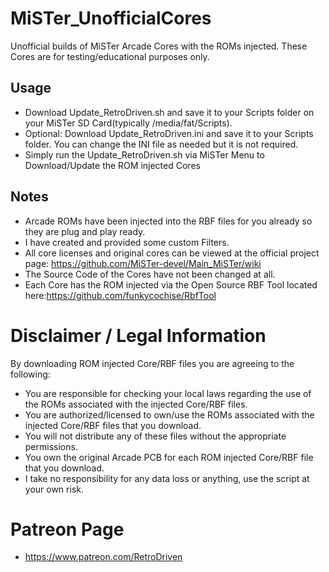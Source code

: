 # MiSTer_UnofficialCores
Unofficial builds of MiSTer Arcade Cores with the ROMs injected. These Cores are for testing/educational purposes only.

## Usage ##
* Download Update_RetroDriven.sh and save it to your Scripts folder on your MiSTer SD Card(typically /media/fat/Scripts).
* Optional: Download Update_RetroDriven.ini and save it to your Scripts folder. You can change the INI file as needed but it is not required.
* Simply run the Update_RetroDriven.sh via MiSTer Menu to Download/Update the ROM injected Cores

## Notes ##
* Arcade ROMs have been injected into the RBF files for you already so they are plug and play ready.
* I have created and provided some custom Filters.
* All core licenses and original cores can be viewed at the official project page: https://github.com/MiSTer-devel/Main_MiSTer/wiki
* The Source Code of the Cores have not been changed at all.
* Each Core has the ROM injected via the Open Source RBF Tool located here:https://github.com/funkycochise/RbfTool

# Disclaimer / Legal Information
By downloading ROM injected Core/RBF files you are agreeing to the following:

* You are responsible for checking your local laws regarding the use of the ROMs associated with the injected Core/RBF files.
* You are authorized/licensed to own/use the ROMs associated with the injected Core/RBF files that you download.
* You will not distribute any of these files without the appropriate permissions.
* You own the original Arcade PCB for each ROM injected Core/RBF file that you download.
* I take no responsibility for any data loss or anything, use the script at your own risk.

# Patreon Page
* https://www.patreon.com/RetroDriven

